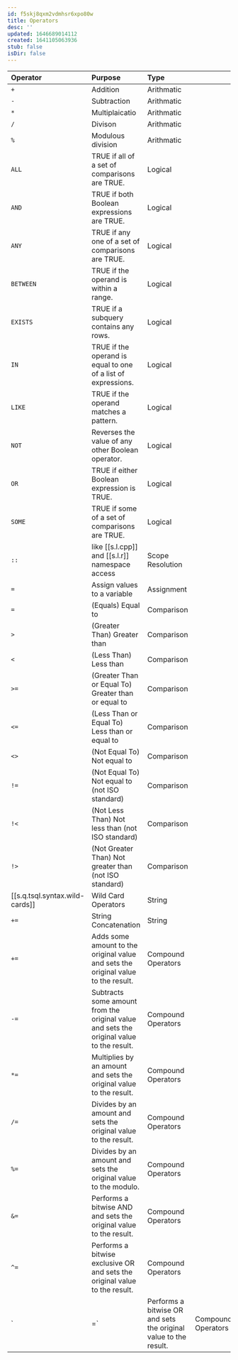 ```yaml
---
id: f5skj8qxm2vdmhsr6xpo80w
title: Operators
desc: ''
updated: 1646689014112
created: 1641105063936
stub: false
isDir: false
---
```



| Operator                | Purpose                                                                                  | Type               |   |
|:------------------------|:-----------------------------------------------------------------------------------------|:-------------------|---|
| `+`                     | Addition                                                                                 | Arithmatic         |   |
| `-`                     | Subtraction                                                                              | Arithmatic         |   |
| `*`                     | Multiplaicatio                                                                           | Arithmatic         |   |
| `/`                     | Divison                                                                                  | Arithmatic         |   |
| `%`                     | Modulous division                                                                        | Arithmatic         |   |
| `ALL`                   | TRUE if all of a set of comparisons are TRUE.                                            | Logical            |   |
| `AND`                   | TRUE if both Boolean expressions are TRUE.                                               | Logical            |   |
| `ANY`                   | TRUE if any one of a set of comparisons are TRUE.                                        | Logical            |   |
| `BETWEEN`               | TRUE if the operand is within a range.                                                   | Logical            |   |
| `EXISTS`                | TRUE if a subquery contains any rows.                                                    | Logical            |   |
| `IN`                    | TRUE if the operand is equal to one of a list of expressions.                            | Logical            |   |
| `LIKE`                  | TRUE if the operand matches a pattern.                                                   | Logical            |   |
| `NOT`                   | Reverses the value of any other Boolean operator.                                        | Logical            |   |
| `OR`                    | TRUE if either Boolean expression is TRUE.                                               | Logical            |   |
| `SOME`                  | TRUE if some of a set of comparisons are TRUE.                                           | Logical            |   |
| `::`                    | like [[s.l.cpp]] and [[s.l.r]] namespace access                                          | Scope Resolution   |   |
| `=`                     | Assign values to a variable                                                              | Assignment         |   |
| `=`                     | (Equals)	Equal to                                                                        | Comparison         |   |
| `>`                     | (Greater Than)	Greater than                                                              | Comparison         |   |
| `<`                     | (Less Than)	Less than                                                                    | Comparison         |   |
| `>=`                    | (Greater Than or Equal To)	Greater than or equal to                                      | Comparison         |   |
| `<=`                    | (Less Than or Equal To)	Less than or equal to                                            | Comparison         |   |
| `<>`                    | (Not Equal To)	Not equal to                                                              | Comparison         |   |
| `!=`                    | (Not Equal To)	Not equal to (not ISO standard)                                           | Comparison         |   |
| `!<`                    | (Not Less Than)	Not less than (not ISO standard)                                         | Comparison         |   |
| `!>`                    | (Not Greater Than)	Not greater than (not ISO standard)                                   | Comparison         |   |
| [[s.q.tsql.syntax.wild-cards]] | Wild Card Operators                                                                      | String             |   |
| `+=`                    | String Concatenation                                                                     | String             |   |
| `+=`                    | Adds some amount to the original value and sets the original value to the result.        | Compound Operators |   |
| `-=`                    | Subtracts some amount from the original value and sets the original value to the result. | Compound Operators |   |
| `*=`                    | Multiplies by an amount and sets the original value to the result.                       | Compound Operators |   |
| `/=`                    | Divides by an amount and sets the original value to the result.                          | Compound Operators |   |
| `%=`                    | Divides by an amount and sets the original value to the modulo.                          | Compound Operators |   |
| `&=`                    | Performs a bitwise AND and sets the original value to the result.                        | Compound Operators |   |
| `^=`                    | Performs a bitwise exclusive OR and sets the original value to the result.               | Compound Operators |   |
| \`                                           | =\`                                                                                      | Performs a bitwise OR and sets the original value to the result. | Compound Operators |
